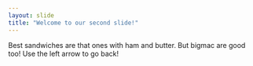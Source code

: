 ```yaml
---
layout: slide
title: "Welcome to our second slide!"
---
```

Best sandwiches are that ones with ham and butter. But bigmac are good too! 
Use the left arrow to go back!